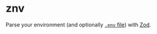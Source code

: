 # znv

Parse your environment (and optionally [`.env`
file](https://github.com/motdotla/dotenv)) with
[Zod](https://github.com/colinhacks/zod).
